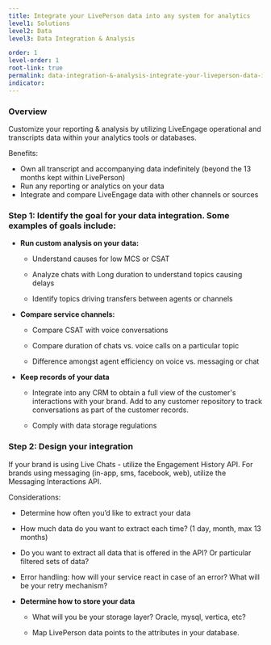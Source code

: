 ```yaml
---
title: Integrate your LivePerson data into any system for analytics
level1: Solutions
level2: Data
level3: Data Integration & Analysis

order: 1
level-order: 1
root-link: true
permalink: data-integration-&-analysis-integrate-your-liveperson-data-into-any-system-for-analytics.html
indicator:
---
```


### Overview

Customize your reporting & analysis by utilizing LiveEngage operational and transcripts data within your analytics tools or databases.

Benefits:

* Own all transcript and accompanying data indefinitely (beyond the 13 months kept within LivePerson)
* Run any reporting or analytics on your data
* Integrate and compare LiveEngage data with other channels or sources

### Step 1: Identify the goal for your data integration.  Some examples of goals include:

* **Run custom analysis on your data:**

	* Understand causes for low MCS or CSAT

	* Analyze chats with Long duration to understand topics causing delays

	* Identify topics driving transfers between agents or channels

* **Compare service channels:**

	* Compare CSAT with voice conversations

	* Compare duration of chats vs. voice calls on a particular topic

	* Difference amongst agent efficiency on voice vs. messaging or chat

* **Keep records of your data**

	* Integrate into any CRM to obtain a full view of the customer's interactions with your brand.  Add to any customer repository to track conversations as part of the customer records.

	* Comply with data storage regulations

### Step 2: Design your integration

If your brand is using Live Chats - utilize the Engagement History API.
For brands using messaging (in-app, sms, facebook, web), utilize the Messaging Interactions API.

Considerations:

* Determine how often you’d like to extract your data

* How much data do you want to extract each time? (1 day, month, max 13 months)

* Do you want to extract all data that is offered in the API? Or particular filtered sets of data?

* Error handling: how will your service react in case of an error? What will be your retry mechanism?

* **Determine how to store your data**

	* What will you be your storage layer? Oracle, mysql, vertica, etc?

	* Map LivePerson data points to the attributes in your database.  

